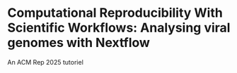 # Computational Reproducibility With Scientific Workflows: Analysing viral genomes with Nextflow

An ACM Rep 2025 tutoriel

